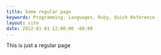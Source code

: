 ```yaml
---
title: Some regular page
keywords: Programming, Languages, Ruby, Quick Reference
layout: site
date: 2012-01-01 12:00:00 -08:00
...
```


This is just a regular page
